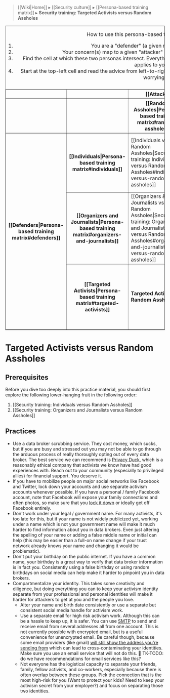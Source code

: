 > [[Wiki|Home]] ▸ [[Security culture]] ▸ [[Persona-based training matrix]] ▸ **Security training: Targeted Activists versus Random Assholes**

<table border="1" cellpadding="10" cellspacing="0">
  <caption>
    <p>How to use this persona-based threat modeling matrix:</p>
    <ol>
      <li>You are a "defender" (a given row). Find yourself there.</li>
      <li>Your concern(s) map to a given "attacker" (a given column). Find your attacker.</li>
      <li>Find the cell at which these two personas intersect. Everything listed in the cells above and to the left of your cell applies to you, too.</li>
      <li>Start at the top-left cell and read the advice from left-to-right, top-to-bottom, until you reach your cell. Then stop worrying. :)</li>
    </ol>
  </caption>
  <tr>
    <th></th>
    <th></th>
    <th colspan="3">[[Attackers|Persona-based training matrix#attackers]]</th>
  </tr>
  <tr>
    <th></th>
    <th></th>
    <th>[[Random Assholes|Persona-based training matrix#random-assholes]]</th>
    <th>[[Assholes with Resources|Persona-based training matrix#assholes-with-resources]]</th>
    <th>[[The State|Persona-based training matrix#the-state]]</th>
  </tr>
  <tr>
    <th rowspan="3">[[Defenders|Persona-based training matrix#defenders]]</th>
    <th>[[Individuals|Persona-based training matrix#individuals]]</th>
    <td>
      [[Individuals vs Random Assholes|Security training: Individuals versus Random Assholes#individuals-versus-random-assholes]]
    </td>
    <td>
      [[Individuals vs Assholes with Resources|Security training: Individuals versus Assholes with Resources#individuals-versus-assholes-with-resources]]
    </td>
    <td>
      [[Individuals vs The State|Security training: Individuals versus The State#individuals-versus-the-state]]
    </td>
  </tr>
  <tr>
    <th>[[Organizers and Journalists|Persona-based training matrix#organizers-and-journalists]]</th>
    <td>
      [[Organizers &amp; Journalists vs Random Assholes|Security training: Organizers and Journalists versus Random Assholes#organizers-and-journalists-versus-random-assholes]]
    </td>
    <td>
      [[Organizers &amp; Journalists vs Assholes with Resources|Security training: Organizers and Journalists versus Assholes with Resources#organizers-and-journalists-versus-assholes-with-resources]]
    </td>
    <td>
      [[Organizers &amp; Journalists vs The State|Security Training: Organizers and Journalists versus The State#organizers-and-journalists-versus-the-state]]
    </td>
  </tr>
  <tr>
    <th>[[Targeted Activists|Persona-based training matrix#targeted-activists]]</th>
    <td>
      <strong>Targeted Activists vs Random Assholes</strong>
    </td>
    <td>
      [[Targeted Activists vs Assholes with Resources|Security training: Targeted Activists versus Assholes with Resources#targeted-activists-versus-assholes-with-resources]]
    </td>
    <td>
      [[Targeted Activists vs The State|Security training: Targeted Activists versus The State#targeted-activists-versus-the-state]]
    </td>
  </tr>
</table>

# Targeted Activists versus Random Assholes

## Prerequisites

Before you dive too deeply into this practice material, you should first explore the following lower-hanging fruit in the following order:

1. [[Security training: Individuals versus Random Assholes]]
1. [[Security training: Organizers and Journalists versus Random Assholes]]

## Practices
* Use a data broker scrubbing service. They cost money, which sucks, but if you are busy and stressed out you may not be able to go through the arduous process of really thoroughly opting out of every data broker. The best service we can recommend is [Privacy Duck](https://www.privacyduck.com/services/), which is a reasonably ethical company that activists we know have had good experiences with. Reach out to your community (especially to privileged allies) for financial support. You deserve it.
* If you have to mobilize people on major social networks like Facebook and Twitter, lock down your accounts and use separate activism accounts whenever possible. If you have a personal / family Facebook account, note that Facebook will expose your family connections and often photos, so make sure that you [lock it down](https://github.com/actsecure/resources/wiki/Securing-your-Facebook-profile) or ideally get off Facebook entirely.
* Don't work under your legal / government name. For many activists, it's too late for this, but if your name is not widely publicized yet, working under a name which is not your government name will make it much harder to find information about you in data brokers. Even just altering the spelling of your name or adding a false middle name or initial can help (this may be easier than a full-on name change if your trust network already knows your name and changing it would be problematic).
* Don't put your birthday on the public internet. If you have a common name, your birthday is a great way to verify that data broker information is in fact you. Consistently using a false birthday or using random birthdays on social media can help make it harder to pinpoint you in data brokers.
* Compartmentalize your identity. This takes some creativity and diligence, but doing everything you can to keep your activism identity separate from your professional and personal identities will make it harder for attackers to get at you and the people you love.
  * Alter your name and birth date consistently or use a separate but consistent social media handle for activism work.
  * Use a separate email for high risk activism work. Although this can be a hassle to keep up, it is safer. You can use [SMTP](https://en.wikipedia.org/wiki/Simple_Mail_Transfer_Protocol) to send and receive email from several addresses all from one account. This is not currently possible with encrypted email, but is a useful convenience for unencrypted email. Be careful though, because some email providers (like gmail) [will still show the address you're sending from](https://webapps.stackexchange.com/questions/77767/gmail-hiding-the-original-from-sender-address-when-using-send-as#84165) which can lead to cross-contaminating your identities. Make sure you use an email service that will not do this. 🚧 TK-TODO: do we have recommendations for email services like this?
  * Not everyone has the logistical capacity to separate your friends, family, fellow activists, and co-workers, especially because there is often overlap between these groups. Pick the connection that is the most high-risk for you (Want to protect your kids? Need to keep your activism secret from your employer?) and focus on separating those two identities.